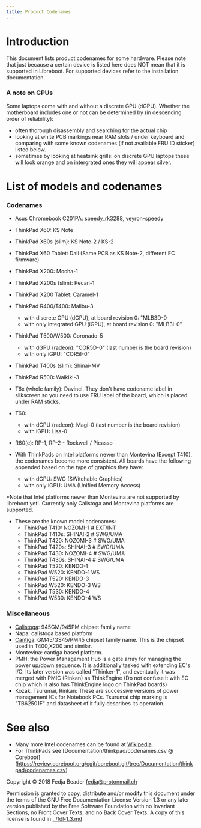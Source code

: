 ```yaml
---
title: Product Codenames
...
```


Introduction
============

This document lists product codenames for some hardware.
Please note that just because a certain device is listed here does NOT mean
that it is supported in Libreboot. For supported devices refer to the
installation documentation.

### A note on GPUs

Some laptops come with and without a discrete GPU (dGPU). Whether the
motherboard includes one or not can be determined by (in descending order
of reliability):

-   often thorough disassembly and searching for the actual chip
-   looking at white PCB markings near RAM slots / under keyboard
    and comparing with some known codenames (if not available FRU ID sticker)
    listed below.
-   sometimes by looking at heatsink grills: on
    discrete GPU laptops these will look orange and on intergrated ones
    they will appear silver.

List of models and codenames
============================

### Codenames

-   Asus Chromebook C201PA: speedy\_rk3288, veyron-speedy

-   ThinkPad X60: KS Note
-   ThinkPad X60s (slim): KS Note-2 / KS-2
-   ThinkPad X60 Tablet: Dali (Same PCB as KS Note-2, different EC firmware)

-   ThinkPad X200: Mocha-1
-   ThinkPad X200s (slim): Pecan-1
-   ThinkPad X200 Tablet: Caramel-1

-   ThinkPad R400/T400: Malibu-3
    -   with discrete GPU (dGPU), at board revision 0: "MLB3D-0
    -   with only integrated GPU (iGPU), at board revision 0: "MLB3I-0"

-   ThinkPad T500/W500: Coronado-5
    - with dGPU (radeon): "COR5D-0" (last number is the board revision)
    - with only iGPU: "COR5I-0"

-   ThinkPad T400s (slim): Shinai-MV
-   ThinkPad R500: Waikiki-3

-   T6x (whole family): Davinci. They don't have codename label in
silkscreen so you need to use FRU label of the board, which is placed
under RAM sticks.
-   T60:
    -   with dGPU (radeon): Magi-0 (last number is the board revision)
    -   with iGPU: Lisa-0

-   R60(e): RP-1, RP-2 - Rockwell / Picasso

-   With ThinkPads on Intel platforms newer than Montevina (Except T410),
    the codenames become more consistent. All boards have the following
    appended based on the type of graphics they have:
    -   with dGPU: SWG (SWitchable Graphics)
    -   with only iGPU: UMA (Unified Memory Access)

*Note that Intel platforms newer than Montevina are not supported by libreboot
yet!. Currently only Calistoga and Montevina platforms are supported.

-   These are the known model codenames:
    -   ThinkPad T410: NOZOMI-1 # EXT/INT
    -   ThinkPad T410s: SHINAI-2 # SWG/UMA
    -   ThinkPad T420: NOZOMI-3 # SWG/UMA
    -   ThinkPad T420s: SHINAI-3 # SWG/UMA
    -   ThinkPad T430: NOZOMI-4 # SWG/UMA
    -   ThinkPad T430s: SHINAI-4 # SWG/UMA
    -   ThinkPad T520: KENDO-1
    -   ThinkPad W520: KENDO-1 WS
    -   ThinkPad T520: KENDO-3
    -   ThinkPad W520: KENDO-3 WS
    -   ThinkPad T530: KENDO-4
    -   ThinkPad W530: KENDO-4 WS


### Miscellaneous
-   [Calistoga](https://ark.intel.com/products/codename/5950/Calistoga):
945GM/945PM chipset family name
-   Napa: calistoga based platform
-   [Cantiga](https://ark.intel.com/products/codename/26552/Cantiga):
GM45/GS45/PM45 chipset family name.
    This is the chipset used in T400,X200 and similar.
-   Montevina: cantiga based platform.
-   PMH: the Power Management Hub is a gate array for managing the power
    up/down sequence. It is additionally tasked with extending EC's I/O.
    Its later version was called "Thinker-1", and eventually it was merged
    with PMIC (Rinkan) as ThinkEngine (Do not confuse it with EC chip which is also
    has ThinkEngine logo on ThinkPad boards)
-   Kozak, Tsurumai, Rinkan: These are successive versions of power management
    ICs for Notebook PCs. Tsurumai chip marking is "TB62501F" and datasheet
    of it fully describes its operation.

See also
========
-   Many more Intel codenames can be found at
    [Wikipedia](https://en.wikipedia.org/wiki/List_of_Intel_codenames).
-   For ThinkPads see [Documentation/thinkpad/codenames.csv @ Coreboot]
(https://review.coreboot.org/cgit/coreboot.git/tree/Documentation/thinkpad/codenames.csv)

Copyright © 2018 Fedja Beader <fedja@protonmail.ch>

Permission is granted to copy, distribute and/or modify this document
under the terms of the GNU Free Documentation License Version 1.3 or any later
version published by the Free Software Foundation
with no Invariant Sections, no Front Cover Texts, and no Back Cover Texts.
A copy of this license is found in [../fdl-1.3.md](../fdl-1.3.md)
